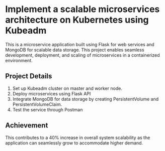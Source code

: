 # Implement a scalable microservices architecture on Kubernetes using Kubeadm 

This is a microservice application built using Flask for web services and MongoDB for scalable data storage. This project enables seamless development, deployment, and scaling of microservices in a containerized environment.


## Project Details 
1. Set up Kubeadm cluster on master and worker node.
2. Deploy microservices using Flask API
3. Integrate MongoDB for data storage by creating PersistentVolume and PersistentVolumeClaim.
4. Test the service through Postman


## Achievement

This contributes to a 40% increase in overall system scalability as the application can seamlessly grow to accommodate higher demand.
